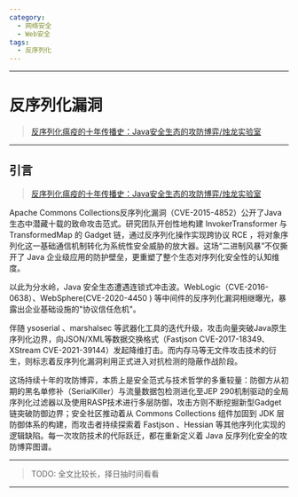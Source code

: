 ```yaml
---
category:
  - 网络安全
  - Web安全
tags:
  - 反序列化
---
```

---

# 反序列化漏洞

> [反序列化瘟疫的十年传播史：Java安全生态的攻防博弈/烛龙实验室](https://mp.weixin.qq.com/s/yTUG9YMw35jEtTxAl4X4Lw)

---

## 引言

> [反序列化瘟疫的十年传播史：Java安全生态的攻防博弈/烛龙实验室](https://mp.weixin.qq.com/s/yTUG9YMw35jEtTxAl4X4Lw)

Apache Commons Collections反序列化漏洞（CVE-2015-4852）公开了Java生态中潜藏十载的致命攻击范式。研究团队开创性地构建 InvokerTransformer 与 TransformedMap 的 Gadget 链，通过反序列化操作实现跨协议 RCE ，将对象序列化这一基础通信机制转化为系统性安全威胁的放大器。这场“二进制风暴”不仅撕开了 Java 企业级应用的防护壁垒，更重塑了整个生态对序列化安全性的认知维度。

以此为分水岭，Java 安全生态遭遇连锁式冲击波。WebLogic（CVE-2016-0638）、WebSphere(CVE-2020-4450 ) 等中间件的反序列化漏洞相继曝光，暴露出企业基础设施的"协议信任危机"。

伴随 ysoserial 、marshalsec 等武器化工具的迭代升级，攻击向量突破Java原生序列化边界，向JSON/XML等数据交换格式（Fastjson CVE-2017-18349、XStream CVE-2021-39144）发起降维打击。而内存马等无文件攻击技术的衍生，则标志着反序列化漏洞利用正式进入对抗检测的隐蔽作战阶段。

这场持续十年的攻防博弈，本质上是安全范式与技术哲学的多重较量：防御方从初期的黑名单修补（SerialKiller）与流量数据包检测进化至JEP 290机制驱动的全局序列化过滤器以及使用RASP技术进行多层防御，攻击方则不断挖掘新型Gadget链突破防御边界；安全社区推动着从 Commons Collections 组件加固到 JDK 层防御体系的构建，而攻击者持续探索着 Fastjson 、Hessian 等其他序列化实现的逻辑缺陷。每一次攻防技术的代际跃迁，都在重新定义着 Java 反序列化安全的攻防博弈图谱。

---

> TODO: 全文比较长，择日抽时间看看

---

